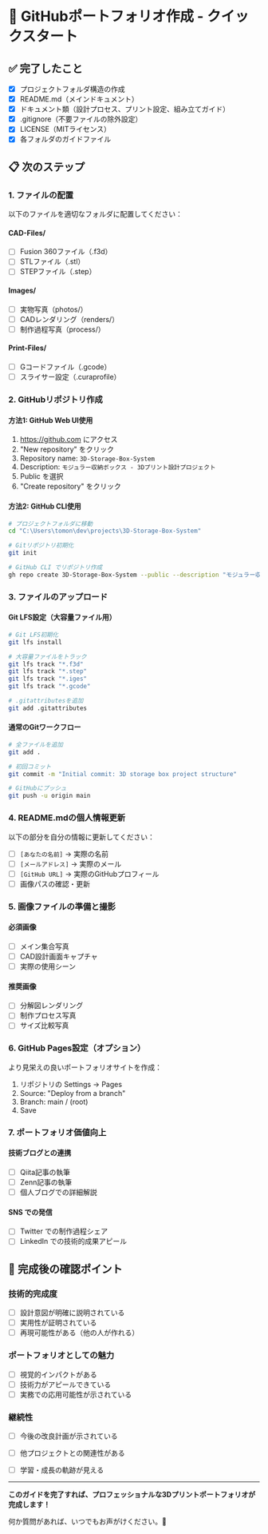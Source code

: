 # 🚀 GitHubポートフォリオ作成 - クイックスタート

## ✅ 完了したこと
- [x] プロジェクトフォルダ構造の作成
- [x] README.md（メインドキュメント）
- [x] ドキュメント類（設計プロセス、プリント設定、組み立てガイド）
- [x] .gitignore（不要ファイルの除外設定）
- [x] LICENSE（MITライセンス）
- [x] 各フォルダのガイドファイル

## 📋 次のステップ

### 1. ファイルの配置
以下のファイルを適切なフォルダに配置してください：

#### CAD-Files/
- [ ] Fusion 360ファイル（.f3d）
- [ ] STLファイル（.stl）
- [ ] STEPファイル（.step）

#### Images/
- [ ] 実物写真（photos/）
- [ ] CADレンダリング（renders/）
- [ ] 制作過程写真（process/）

#### Print-Files/
- [ ] Gコードファイル（.gcode）
- [ ] スライサー設定（.curaprofile）

### 2. GitHubリポジトリ作成

#### 方法1: GitHub Web UI使用
1. https://github.com にアクセス
2. "New repository" をクリック
3. Repository name: `3D-Storage-Box-System`
4. Description: `モジュラー収納ボックス - 3Dプリント設計プロジェクト`
5. Public を選択
6. "Create repository" をクリック

#### 方法2: GitHub CLI使用
```bash
# プロジェクトフォルダに移動
cd "C:\Users\tomon\dev\projects\3D-Storage-Box-System"

# Gitリポジトリ初期化
git init

# GitHub CLI でリポジトリ作成
gh repo create 3D-Storage-Box-System --public --description "モジュラー収納ボックス - 3Dプリント設計プロジェクト"
```

### 3. ファイルのアップロード

#### Git LFS設定（大容量ファイル用）
```bash
# Git LFS初期化
git lfs install

# 大容量ファイルをトラック
git lfs track "*.f3d"
git lfs track "*.step"
git lfs track "*.iges"
git lfs track "*.gcode"

# .gitattributesを追加
git add .gitattributes
```

#### 通常のGitワークフロー
```bash
# 全ファイルを追加
git add .

# 初回コミット
git commit -m "Initial commit: 3D storage box project structure"

# GitHubにプッシュ
git push -u origin main
```

### 4. README.mdの個人情報更新
以下の部分を自分の情報に更新してください：

- [ ] `[あなたの名前]` → 実際の名前
- [ ] `[メールアドレス]` → 実際のメール
- [ ] `[GitHub URL]` → 実際のGitHubプロフィール
- [ ] 画像パスの確認・更新

### 5. 画像ファイルの準備と撮影

#### 必須画像
- [ ] メイン集合写真
- [ ] CAD設計画面キャプチャ
- [ ] 実際の使用シーン

#### 推奨画像
- [ ] 分解図レンダリング
- [ ] 制作プロセス写真
- [ ] サイズ比較写真

### 6. GitHub Pages設定（オプション）
より見栄えの良いポートフォリオサイトを作成：

1. リポジトリの Settings → Pages
2. Source: "Deploy from a branch"
3. Branch: main / (root)
4. Save

### 7. ポートフォリオ価値向上

#### 技術ブログとの連携
- [ ] Qiita記事の執筆
- [ ] Zenn記事の執筆
- [ ] 個人ブログでの詳細解説

#### SNS での発信
- [ ] Twitter での制作過程シェア
- [ ] LinkedIn での技術的成果アピール

## 🎯 完成後の確認ポイント

### 技術的完成度
- [ ] 設計意図が明確に説明されている
- [ ] 実用性が証明されている
- [ ] 再現可能性がある（他の人が作れる）

### ポートフォリオとしての魅力
- [ ] 視覚的インパクトがある
- [ ] 技術力がアピールできている
- [ ] 実務での応用可能性が示されている

### 継続性
- [ ] 今後の改良計画が示されている
- [ ] 他プロジェクトとの関連性がある
- [ ] 学習・成長の軌跡が見える


---

**このガイドを完了すれば、プロフェッショナルな3Dプリントポートフォリオが完成します！**

何か質問があれば、いつでもお声がけください。🚀